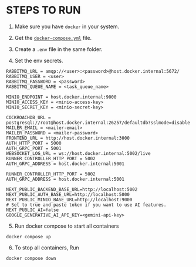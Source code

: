 # STEPS TO RUN

1. Make sure you have `docker` in your system.

2. Get the [`docker-compose.yml`](./docker-compose.yml) file.

3. Create a `.env` file in the same folder.

4. Set the env secrets.

```.env
RABBITMQ_URL = amqp://<user>:<password>@host.docker.internal:5672/
RABBITMQ_USER = <user>
RABBITMQ_PASSWORD = <password>
RABBITMQ_QUEUE_NAME = <task_queue_name>

MINIO_ENDPOINT = host.docker.internal:9000
MINIO_ACCESS_KEY = <minio-access-key>
MINIO_SECRET_KEY = <minio-secret-key>

COCKROACHDB_URL = postgresql://root@host.docker.internal:26257/defaultdb?sslmode=disable
MAILER_EMAIL = <mailer-email>
MAILER_PASSWORD = <mailer-password>
FRONTEND_URL = http://host.docker.internal:3000
AUTH_HTTP_PORT = 5000
AUTH_GRPC_PORT = 5001
WEBSOCKET_LOG_URL = ws://host.docker.internal:5002/live
RUNNER_CONTROLLER_HTTP_PORT = 5002
AUTH_GRPC_ADDRESS = host.docker.internal:5001

RUNNER_CONTROLLER_HTTP_PORT = 5002
AUTH_GRPC_ADDRESS = host.docker.internal:5001

NEXT_PUBLIC_BACKEND_BASE_URL=http://localhost:5002
NEXT_PUBLIC_AUTH_BASE_URL=http://localhost:5000
NEXT_PUBLIC_MINIO_BASE_URL=http://localhost:9000
# Set to true and paste token if you want to use AI features.
NEXT_PUBLIC_AI=false
GOOGLE_GENERATIVE_AI_API_KEY=<gemini-api-key>
```

5. Run docker compose to start all containers

```docker
docker compose up
```

6. To stop all containers, Run

```docker
docker compose down
```
